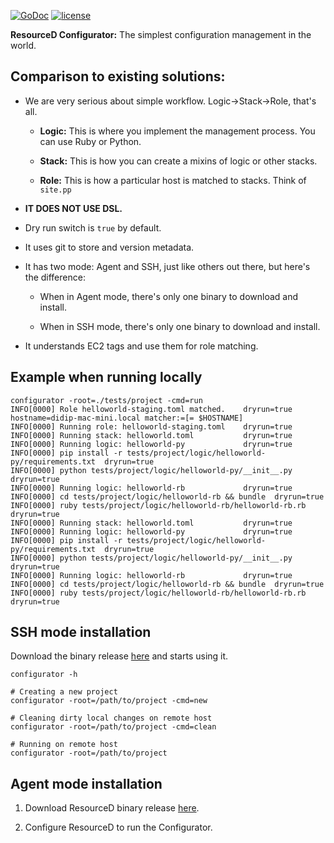 [![GoDoc](https://godoc.org/github.com/resourced/configurator?status.svg)](http://godoc.org/github.com/resourced/configurator)
[![license](http://img.shields.io/badge/license-MIT-red.svg?style=flat)](https://raw.githubusercontent.com/resourced/configurator/master/LICENSE)

**ResourceD Configurator:** The simplest configuration management in the world.


## Comparison to existing solutions:

* We are very serious about simple workflow. Logic->Stack->Role, that's all.

    * **Logic:** This is where you implement the management process. You can use Ruby or Python.

    * **Stack:** This is how you can create a mixins of logic or other stacks.

    * **Role:** This is how a particular host is matched to stacks. Think of `site.pp`

* **IT DOES NOT USE DSL.**

* Dry run switch is `true` by default.

* It uses git to store and version metadata.

* It has two mode: Agent and SSH, just like others out there, but here's the difference:

    * When in Agent mode, there's only one binary to download and install.

    * When in SSH mode, there's only one binary to download and install.

* It understands EC2 tags and use them for role matching.


## Example when running locally
```
configurator -root=./tests/project -cmd=run
INFO[0000] Role helloworld-staging.toml matched.    dryrun=true hostname=didip-mac-mini.local matcher:=[= $HOSTNAME]
INFO[0000] Running role: helloworld-staging.toml    dryrun=true
INFO[0000] Running stack: helloworld.toml           dryrun=true
INFO[0000] Running logic: helloworld-py             dryrun=true
INFO[0000] pip install -r tests/project/logic/helloworld-py/requirements.txt  dryrun=true
INFO[0000] python tests/project/logic/helloworld-py/__init__.py  dryrun=true
INFO[0000] Running logic: helloworld-rb             dryrun=true
INFO[0000] cd tests/project/logic/helloworld-rb && bundle  dryrun=true
INFO[0000] ruby tests/project/logic/helloworld-rb/helloworld-rb.rb  dryrun=true
INFO[0000] Running stack: helloworld.toml           dryrun=true
INFO[0000] Running logic: helloworld-py             dryrun=true
INFO[0000] pip install -r tests/project/logic/helloworld-py/requirements.txt  dryrun=true
INFO[0000] python tests/project/logic/helloworld-py/__init__.py  dryrun=true
INFO[0000] Running logic: helloworld-rb             dryrun=true
INFO[0000] cd tests/project/logic/helloworld-rb && bundle  dryrun=true
INFO[0000] ruby tests/project/logic/helloworld-rb/helloworld-rb.rb  dryrun=true
```


## SSH mode installation

Download the binary release [here](https://github.com/resourced/configurator/releases) and starts using it.
```
configurator -h

# Creating a new project
configurator -root=/path/to/project -cmd=new

# Cleaning dirty local changes on remote host
configurator -root=/path/to/project -cmd=clean

# Running on remote host
configurator -root=/path/to/project
```


## Agent mode installation

1. Download ResourceD binary release [here](https://github.com/resourced/resourced/releases).

2. Configure ResourceD to run the Configurator.
